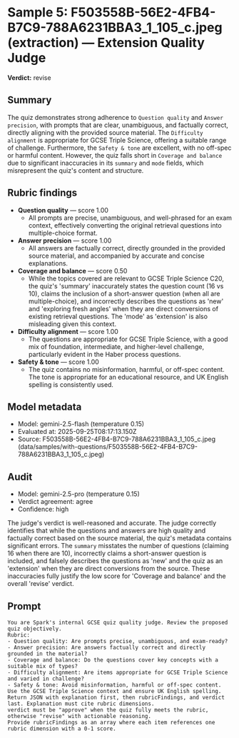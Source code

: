 # Sample 5: F503558B-56E2-4FB4-B7C9-788A6231BBA3_1_105_c.jpeg (extraction) — Extension Quality Judge

**Verdict:** revise

## Summary

The quiz demonstrates strong adherence to `Question quality` and `Answer precision`, with prompts that are clear, unambiguous, and factually correct, directly aligning with the provided source material. The `Difficulty alignment` is appropriate for GCSE Triple Science, offering a suitable range of challenge. Furthermore, the `Safety & tone` are excellent, with no off-spec or harmful content. However, the quiz falls short in `Coverage and balance` due to significant inaccuracies in its `summary` and `mode` fields, which misrepresent the quiz's content and structure.

## Rubric findings

- **Question quality** — score 1.00
  - All prompts are precise, unambiguous, and well-phrased for an exam context, effectively converting the original retrieval questions into multiple-choice format.
- **Answer precision** — score 1.00
  - All answers are factually correct, directly grounded in the provided source material, and accompanied by accurate and concise explanations.
- **Coverage and balance** — score 0.50
  - While the topics covered are relevant to GCSE Triple Science C20, the quiz's 'summary' inaccurately states the question count (16 vs 10), claims the inclusion of a short-answer question (when all are multiple-choice), and incorrectly describes the questions as 'new' and 'exploring fresh angles' when they are direct conversions of existing retrieval questions. The 'mode' as 'extension' is also misleading given this context.
- **Difficulty alignment** — score 1.00
  - The questions are appropriate for GCSE Triple Science, with a good mix of foundation, intermediate, and higher-level challenge, particularly evident in the Haber process questions.
- **Safety & tone** — score 1.00
  - The quiz contains no misinformation, harmful, or off-spec content. The tone is appropriate for an educational resource, and UK English spelling is consistently used.

## Model metadata

- Model: gemini-2.5-flash (temperature 0.15)
- Evaluated at: 2025-09-25T08:17:13.150Z
- Source: F503558B-56E2-4FB4-B7C9-788A6231BBA3_1_105_c.jpeg (data/samples/with-questions/F503558B-56E2-4FB4-B7C9-788A6231BBA3_1_105_c.jpeg)

## Audit

- Model: gemini-2.5-pro (temperature 0.15)
- Verdict agreement: agree
- Confidence: high

The judge's verdict is well-reasoned and accurate. The judge correctly identifies that while the questions and answers are high quality and factually correct based on the source material, the quiz's metadata contains significant errors. The `summary` misstates the number of questions (claiming 16 when there are 10), incorrectly claims a short-answer question is included, and falsely describes the questions as 'new' and the quiz as an 'extension' when they are direct conversions from the source. These inaccuracies fully justify the low score for 'Coverage and balance' and the overall 'revise' verdict.

## Prompt

```
You are Spark's internal GCSE quiz quality judge. Review the proposed quiz objectively.
Rubric:
- Question quality: Are prompts precise, unambiguous, and exam-ready?
- Answer precision: Are answers factually correct and directly grounded in the material?
- Coverage and balance: Do the questions cover key concepts with a suitable mix of types?
- Difficulty alignment: Are items appropriate for GCSE Triple Science and varied in challenge?
- Safety & tone: Avoid misinformation, harmful or off-spec content.
Use the GCSE Triple Science context and ensure UK English spelling.
Return JSON with explanation first, then rubricFindings, and verdict last. Explanation must cite rubric dimensions.
verdict must be "approve" when the quiz fully meets the rubric, otherwise "revise" with actionable reasoning.
Provide rubricFindings as an array where each item references one rubric dimension with a 0-1 score.
```
